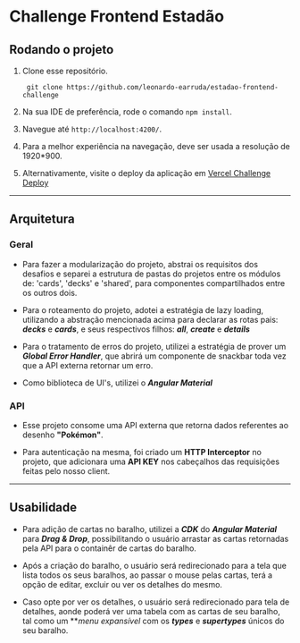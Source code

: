 # Challenge Frontend Estadão

## Rodando o projeto

1. Clone esse repositório.

        git clone https://github.com/leonardo-earruda/estadao-frontend-challenge

2. Na sua IDE de preferência, rode o comando `npm install`.

3. Navegue até `http://localhost:4200/`.

4. Para a melhor experiência na navegação, deve ser usada a resolução de 1920*900.

5. Alternativamente, visite o deploy da aplicação em [Vercel Challenge Deploy](https://estadao-frontend-challenge-2ctwm4krc-leonardo-earruda.vercel.app/home) 
---

## Arquitetura

### Geral
- Para fazer a modularização do projeto, abstrai os requisitos dos desafios e separei a estrutura de pastas do projetos entre os módulos de: 'cards', 'decks' e 'shared', para componentes compartilhados entre os outros dois.
  
- Para o roteamento do projeto, adotei a estratégia de lazy loading, utilizando a abstração mencionada acima para declarar as rotas pais: ***decks*** e ***cards***, e seus respectivos filhos: ***all***, ***create*** e ***details***

- Para o tratamento de erros do projeto, utilizei a estratégia de prover um ***Global Error Handler***, que abrirá um componente de snackbar toda vez que a API externa retornar um erro.

- Como biblioteca de UI's, utilizei o ***Angular Material*** 

### API 
- Esse projeto consome uma API externa que retorna dados referentes ao desenho **"Pokémon"**.
  
- Para autenticação na mesma, foi criado um **HTTP Interceptor** no projeto, que adicionara uma **API KEY** nos cabeçalhos das requisições feitas pelo nosso client.
---

## Usabilidade
- Para adição de cartas no baralho, utilizei a ***CDK*** do ***Angular Material*** para ***Drag & Drop***, possibilitando o usuário arrastar as cartas retornadas pela API para o containêr de cartas do baralho.
  
- Após a criação do baralho, o usuário será redirecionado para a tela que lista todos os seus baralhos, ao passar o mouse pelas cartas, terá a opção de editar, excluir ou ver os detalhes do mesmo.
  
- Caso opte por ver os detalhes, o usuário será redirecionado para tela de detalhes, aonde poderá ver uma tabela com as cartas de seu baralho, tal como um ***menu expansível* com os ***types*** e ***supertypes*** únicos
do seu baralho.
  
